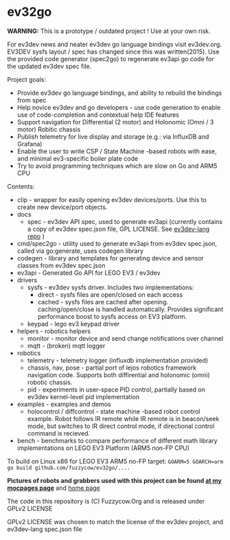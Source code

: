 # ev32go

__WARNING:__ This is a prototype / outdated project ! Use at your own risk.

For ev3dev news and neater ev3dev go language bindings visit ev3dev.org.
EV3DEV sysfs layout / spec has changed since this was written(2015). 
Use the provided code generator (spec2go) to regenerate ev3api go code for the updated ev3dev spec file.


Project goals:
* Provide ev3dev go language bindings, and ability to rebuild the bindings from spec
* Help novice ev3dev and go developers - use code generation to enable use of code-completion and contextual help IDE features
* Support navigation for Differential (2 motor) and Holonomic (Omni / 3 motor) Robitic chassis
* Publish telemetry for live display and storage (e.g.: via InfluxDB and Grafana)
* Enable the user to write CSP / State Machine -based robots with ease, and minimal ev3-specific boiler plate code
* Try to avoid programming techniques which are slow on Go and ARM5 CPU


Contents:
* clip - wrapper for easily opening ev3dev devices/ports. Use this to create new device/port objects.
* docs
    * spec - ev3dev API spec, used to generate ev3api (currently contains a copy of ev3dev spec.json file, GPL LICENSE. See [ev3dev-lang repo](https://github.com/ev3dev/ev3dev-lang) ) 
* cmd/spec2go - utility used to generate ev3api from ev3dev spec.json, called via go:generate, uses codegen library
* codegen - library and templates for generating device and sensor classes from ev3dev spec.json
* ev3api - Generated Go API for LEGO EV3 / ev3dev
* drivers
    * sysfs - ev3dev sysfs driver. Includes two implementations: 
        * direct - sysfs files are open/closed on each access
        * cached - sysfs files are cached after opening. caching/open/close is handled automatically. Provides significant performance boost to sysfs access on EV3 platform.
    * keypad - lego ev3 keypad driver
* helpers - robotics helpers
    * monitor - monitor device and send change notifications over channel
    * mqtt - (broken) mqtt logger
* robotics
    * telemetry - telemetry logger (influxdb implementation provided)
    * chassis, nav, pose -  partial port of lejos robotics framework navigation code. Supports both diffirential and holonomic (omni) robotic chassis.
    * pid -  experiments in user-space PID control, partially based on ev3dev kernel-level pid implementation
* examples - examples and demos
    * holocontrol / diffcontrol - state machine -based robot control example. Robot follows IR remote while IR remote is in beacon/seek mode, but switches to IR direct control mode, if directional control command is recieved.      
* bench - benchmarks to compare performance of different math library implementations on LEGO EV3 Platform (ARM5 non-FP CPU)

To build on Linux x86 for LEGO EV3 ARM5 no-FP target:
`GOARM=5 GOARCH=arm go build github.com/fuzzycow/ev32go/....`



__Pictures of robots and grabbers used with this project can be found [at my mocpages page](http://www.moc-pages.com/home.php/114748)__
and [home page](http://www.fuzzycow.org./fuzzybots/holonomic/overview/gallery1)


The code in this repository is (C) Fuzzycow.Org and is released under GPLv2 LICENSE

GPLv2 LICENSE was chosen to match the license of the ev3dev project, and ev3dev-lang spec.json file


